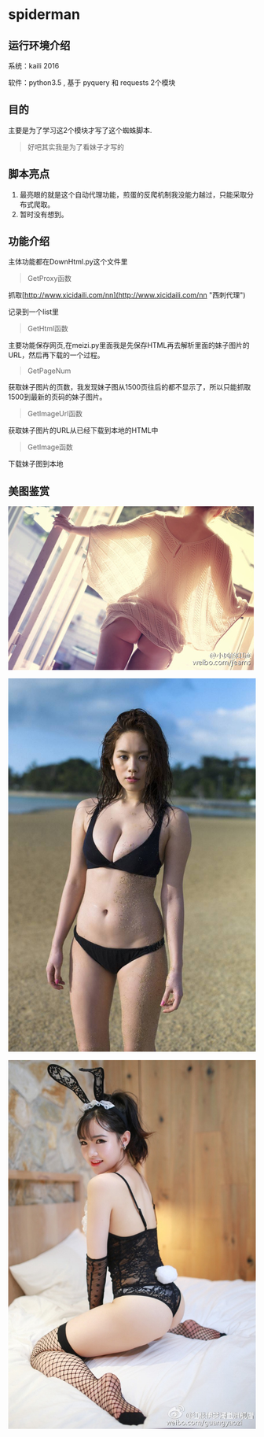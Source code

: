 # spiderman

## 运行环境介绍 ##

系统：kaili 2016

软件：python3.5 , 基于 pyquery 和 requests 2个模块

## 目的 ##
主要是为了学习这2个模块才写了这个蜘蛛脚本.
> 好吧其实我是为了看妹子才写的

## 脚本亮点 ##

1. 最亮眼的就是这个自动代理功能，煎蛋的反爬机制我没能力越过，只能采取分布式爬取。
2. 暂时没有想到。

## 功能介绍 ##

主体功能都在DownHtml.py这个文件里

> GetProxy函数

抓取[http://www.xicidaili.com/nn](http://www.xicidaili.com/nn "西刺代理")

记录到一个list里

> GetHtml函数

主要功能保存网页,在meizi.py里面我是先保存HTML再去解析里面的妹子图片的URL，然后再下载的一个过程。

> GetPageNum

获取妹子图片的页数，我发现妹子图从1500页往后的都不显示了，所以只能抓取1500到最新的页码的妹子图片。

> GetImageUrl函数

获取妹子图片的URL从已经下载到本地的HTML中

> GetImage函数

下载妹子图到本地

## 美图鉴赏 ##

![](https://github.com/hgz6536/hgz6536.github.io/blob/master/images/4bf31e43jw1ey9lcsyn4cj20dw099dh8.jpg)

![](https://github.com/hgz6536/hgz6536.github.io/blob/master/images/66b3de17gw1f03odjhxynj20nm0zkgnp.jpg)

![](https://github.com/hgz6536/hgz6536.github.io/blob/master/images/ec49d501gw1ewvrivx6wxj20m80x2djr.jpg)


